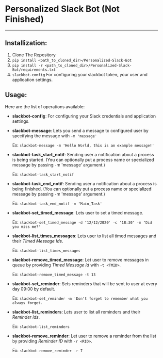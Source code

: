 # Personalized Slack Bot (Not Finished)

-----------
## Installization:
1. Clone The Repository
2. ```pip install <path_to_cloned_dir>/Personalized-Slack-Bot```
3. ```pip install -r <path_to_cloned_dir>/Personalized-Slack-Bot/requirements.txt```
4. ```slackbot-config``` For configuring your slackbot token, your user and application settings.

## Usage:
Here are the list of operations available:

* **slackbot-config**: For configuring your Slack credentials and application settings.

* **slackbot-message**: Lets you send a message to configured user by specifying the message with ```-m 'message'```

    Ex: ```slackbot-message -m 'Hello World, this is an example message!'```

* **slackbot-task_start_notif**: Sending user a notification about a process is being started. (You can optionally put a process name or specialized message by passing -m 'message' argument.)

    Ex: ```slackbot-task_start_notif```
  
* **slackbot-task_end_notif**: Sending user a notification about a process is being finished. (You can optionally put a process name or specialized message by passing -m 'message' argument.)

    Ex: ```slackbot-task_end_notif -m 'Main_Task'```

* **slackbot-set_timed_message**: Lets user to set a timed message.

    Ex: ```slackbot-set_timed_message -d '12/12/2020' -c '18:30' -m 'Did you miss me?'```

* **slackbot-list_times_messages**: Lets user to list all timed messages and their *Timed Message Ids*.

    Ex: ```slackbot-list_times_messages```

* **slackbot-remove_timed_message**: Let user to remove messages in queue by providing *Timed Message Id* with ```-t <TMID>```.

    Ex: ```slackbot-remove_timed_message -t 13```

* **slackbot-set_reminder**: Sets reminders that will be sent to user at every day 09:00 by default.

    Ex: ```slackbot-set_reminder -m 'Don't forget to remember what you always forget.```

* **slackbot-list_reminders**: Lets user to list all reminders and their *Reminder Ids*.

    Ex: ```slackbot-list_reminders```

* **slackbot-remove_reminder**: Let user to remove a reminder from the list by providing *Reminder ID* with ```-r <RID>```.

    Ex: ```slackbot-remove_reminder -r 7```
